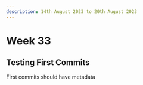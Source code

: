 ```yaml
---
description: 14th August 2023 to 20th August 2023
---
```

      
# Week 33

## Testing First Commits

First commits should have metadata